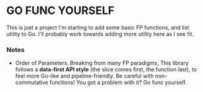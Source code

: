 # GO FUNC YOURSELF

This is just a project I'm starting to add some basic FP functions, and list utility to Go. I'll probably work towards adding more utility here as I see fit.

### Notes

-   Order of Parameters. Breaking from many FP paradigms, This library follows a **data-first API style** (the slice comes first, the function last),
    to feel more Go-like and pipeline-friendly. Be careful with non-commutative functions! You got a problem with it? Go func yourself.
